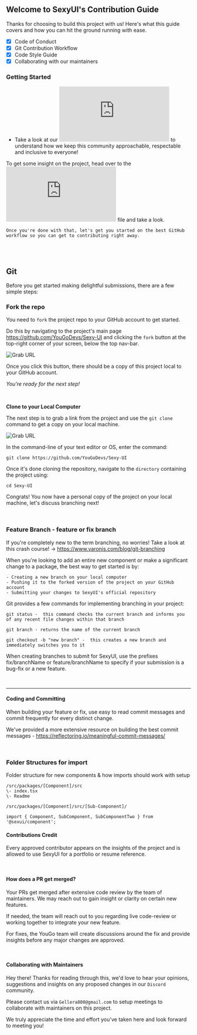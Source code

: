 ## Welcome to SexyUI's Contribution Guide

Thanks for choosing to build this project with us! Here's what this guide covers and how you can hit the ground running with ease.

- [x] Code of Conduct
- [x] Git Contribution Workflow
- [x] Code Style Guide
- [x] Collaborating with our maintainers

### Getting Started

- Take a look at our ![Code of conduct](https://github.com/YouGoDevs/Sexy-UI/blob/QA/codeofconduct.md) to understand how we keep this community approachable, respectable and inclusive to everyone!

To get some insight on the project, head over to the ![Project ReadMe](https://github.com/YouGoDevs/Sexy-UI/blob/Kohl/README.md) file and take a look.

``Once you're done with that, let's get you started on the best GitHub workflow so you can get to contributing right away.``

<br/><br/>

## Git

Before you get started making delightful submissions, there are a few simple steps:

### Fork the repo

You need to ``fork`` the project repo to your GitHub account to get started.

Do this by navigating to the project's main page https://github.com/YouGoDevs/Sexy-UI and clicking the ``fork`` button at the top-right corner of your screen, below the top nav-bar.

![Grab URL](<https://github.com/YouGoDevs/Sexy-UI/blob/QA/assets/Screenshot%20(154).png>)

Once you click this button, there should be a copy of this project local to your GitHub account.

_You're ready for the next step!_

<br/>

**Clone to your Local Computer**

The next step is to grab a link from the project and use the ``git clone`` command to get a copy on your local machine.

![Grab URL](<https://github.com/YouGoDevs/Sexy-UI/blob/QA/assets/Screenshot%20(144).png>)

In the command-line of your text editor or OS, enter the command:

```
git clone https://github.com/YouGoDevs/Sexy-UI

```

Once it's done cloning the repository, navigate to the ``directory`` containing the project using:

```
cd Sexy-UI

```

Congrats! You now have a personal copy of the project on your local machine, let's discuss branching next!

<br/>

### Feature Branch - feature or fix branch

If you're completely new to the term branching, no worries! Take a look at this crash course! -> https://www.varonis.com/blog/git-branching

When you're looking to add an entire new component or make a significant change to a package, the best way to get started is by:

```
- Creating a new branch on your local computer
- Pushing it to the forked version of the project on your GitHub account
- Submitting your changes to SexyUI's official repository

```

Git provides a few commands for implementing branching in your project:

```
git status -  this command checks the current branch and informs you of any recent file changes within that branch
```

```
git branch - returns the name of the current branch
```

```
git checkout -b "new branch" -  this creates a new branch and immediately switches you to it

```

When creating branches to submit for SexyUI, use the prefixes fix/branchName or feature/branchName to specify if your submission is a bug-fix or a new feature.

<br/>

<hr />

#### Coding and Committing

When building your feature or fix, use easy to read commit messages and commit frequently for every distinct change.

We've provided a more extensive resource on building the best commit messages - https://reflectoring.io/meaningful-commit-messages/

<br/>

### Folder Structures for import ###
Folder structure for new components & how imports should work with setup
```
/src/packages/[Component]/src
\- index.tsx
\- Readme

/src/packages/[Component]/src/[Sub-Component]/

import { Component, SubComponent, SubComponentTwo } from '@sexui/component';
```

#### **Contributions Credit**

Every approved contributor appears on the insights of the project and is allowed to use SexyUI for a portfolio or resume reference.

<br/>

#### **How does a PR get merged?**

Your PRs get merged after extensive code review by the team of maintainers. We may reach out to gain insight or clarity on certain new features.

If needed, the team will reach out to you regarding live code-review or working together to integrate your new feature.

For fixes, the YouGo team will create discussions around the fix and provide insights before any major changes are approved.

<br/>

#### **Collaborating with Maintainers**

Hey there! Thanks for reading through this, we'd love to hear your opinions, suggestions and insights on any proposed changes in our ``Discord`` community.

Please contact us via ``Gellera800@gmail.com`` to setup meetings to collaborate with maintainers on this project.

We truly appreciate the time and effort you've taken here and look forward to meeting you!

<br/><br/>
